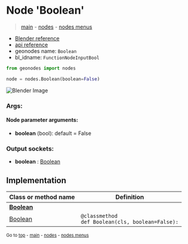 # Node 'Boolean'

> [main](../structure.md) - [nodes](nodes.md) - [nodes menus](nodes_menus.md)

- [Blender reference](https://docs.blender.org/manual/en/latest/modeling/geometry_nodes/input/boolean.html)
- [api reference](https://docs.blender.org/api/current/bpy.types.FunctionNodeInputBool.html)
- geonodes name: `Boolean`
- bl_idname: `FunctionNodeInputBool`

```python
from geonodes import nodes

node = nodes.Boolean(boolean=False)
```

![Blender Image](https://docs.blender.org/manual/en/latest/_images/node-types_FunctionNodeInputBool.webp)

### Args:

#### Node parameter arguments:

- **boolean** (bool): default = False

### Output sockets:

- **boolean** : [Boolean](Boolean.md)

## Implementation

| Class or method name | Definition |
|----------------------|------------|
| **[Boolean](Boolean.md)** |
| [Boolean](Boolean.md#Boolean-classmethod) | `@classmethod`<br> `def Boolean(cls, boolean=False):` |

<sub>Go to [top](#node-Boolean) - [main](../structure.md) - [nodes](nodes.md) - [nodes menus](nodes_menus.md)</sub>

